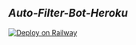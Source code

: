 ## ***Auto-Filter-Bot-Heroku***
[![Deploy on Railway](https://railway.app/button.svg)](https://railway.app/template/)
